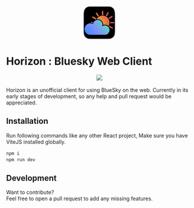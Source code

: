 <center><img src="public/horizon.png" alt="Horizon Icon" width="90"/></center>

# Horizon : Bluesky Web Client


<p align="center"><img src="https://static.bnewbold.net/tmp/under_construction_bar.gif" /></p>



<p>
Horizon is an unofficial client for using BlueSky on the web. Currently in its early stages of development, so any help and pull request would be appreciated.
  
</p>

## Installation
Run following commands like any other React project, Make sure you have ViteJS installed globally.

```sh
npm i
npm run dev
```
## Development
Want to contribute? <br>
Feel free to open a pull request to add any missing features.

